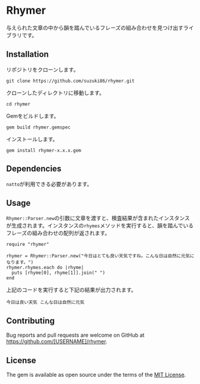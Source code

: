 # Rhymer

与えられた文章の中から韻を踏んでいるフレーズの組み合わせを見つけ出すライブラリです。

## Installation

リポジトリをクローンします。

```
git clone https://github.com/suzuki86/rhymer.git
```

クローンしたディレクトリに移動します。

```
cd rhymer
```

Gemをビルドします。

```
gem build rhymer.gemspec
```

インストールします。

```
gem install rhymer-x.x.x.gem
```

## Dependencies

`natto`が利用できる必要があります。


## Usage

`Rhymer::Parser.new`の引数に文章を渡すと、検査結果が含まれたインスタンスが生成されます。インスタンスの`rhymes`メソッドを実行すると、韻を踏んでいるフレーズの組み合わせの配列が返されます。

```
require "rhymer"

rhymer = Rhymer::Parser.new("今日はとても良い天気ですね。こんな日は自然に元気になります。")
rhymer.rhymes.each do |rhyme|
  puts [rhyme[0], rhyme[1]].join(" ")
end
```

上記のコードを実行すると下記の結果が出力されます。

```
今日は良い天気 こんな日は自然に元気
```


## Contributing

Bug reports and pull requests are welcome on GitHub at https://github.com/[USERNAME]/rhymer.


## License

The gem is available as open source under the terms of the [MIT License](http://opensource.org/licenses/MIT).

